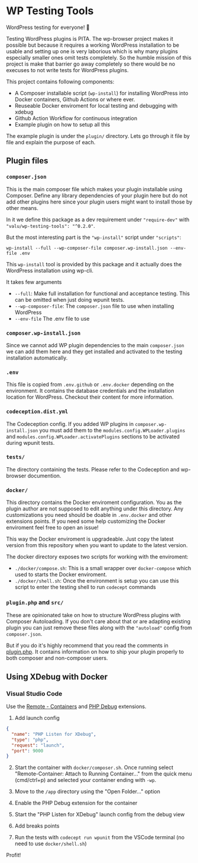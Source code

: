 # WP Testing Tools

WordPress testing for everyone! 🤗

Testing WordPress plugins is PITA. The wp-browser project makes it possible
but because it requires a working WordPress installation to be usable and
setting up one is very laborious which is why many plugins especially smaller
ones omit tests completely. So the humble mission of this project is make
that barrier go away completely so there would be no execuses to not write
tests for WordPress plugins.

This project contains following components:

- A Composer installable script (`wp-install`) for installing WordPress into
  Docker containers, Github Actions or where ever.
- Reuseable Docker enviroment for local testing and debugging with xdebug
- Github Action Workflow for continuous integration
- Example plugin on how to setup all this

The example plugin is under the `plugin/` directory. Lets go through it file
by file and explain the purpose of each.

## Plugin files

### `composer.json`

This is the main composer file which makes your plugin installable using
Composer. Define any library dependencies of your plugin here but do not add
other plugins here since your plugin users might want to install those by
other means.

In it we define this package as a dev requirement under `"require-dev"` with
`"valu/wp-testing-tools": "^0.2.0"`.

But the most interesting part is the `"wp-install"` script under `"scripts"`:

    wp-install --full --wp-composer-file composer.wp-install.json --env-file .env

This `wp-install` tool is provided by this package and it actually does the
WordPress installation using wp-cli.

It takes few arguments

- `--full`: Make full installation for functional and acceptance testing.
  This can be omitted when just doing wpunit tests.
- `--wp-composer-file`: The `composer.json` file to use when installing
  WordPress
- `--env-file` The .env file to use

### `composer.wp-install.json`

Since we cannot add WP plugin dependencies to the main `composer.json` we can
add them here and they get installed and activated to the testing
installation automatically.

### `.env`

This file is copied from `.env.github` or `.env.docker` depending on the
environment. It contains the database credentials and the installation
location for WordPress. Checkout their content for more information.

### `codeception.dist.yml`

The Codeception config. If you added WP plugins in `composer.wp-install.json`
you must add them to the `modules.config.WPLoader.plugins` and
`modules.config.WPLoader.activatePlugins` sections to be activated during
wpunit tests.

### `tests/`

The directory containing the tests. Please refer to the Codeception and
wp-browser documention.

### `docker/`

This directory contains the Docker enviroment configuration. You as the
plugin author are not supposed to edit anything under this directory. Any
customizations you need should be doable in `.env.docker` and other
extensions points. If you need some help customizing the Docker enviroment
feel free to open an issue!

This way the Docker enviroment is upgradeable. Just copy the latest version
from this repository when you want to update to the latest version.

The docker directory exposes two scripts for working with the enviroment:

- `./docker/compose.sh`: This is a small wrapper over `docker-compose` which
  used to starts the Docker enviroment.
- `./docker/shell.sh`: Once the environment is setup you can use this script
  to enter the testing shell to run `codecept` commands

### `plugin.php` and `src/`

These are opinionated take on how to structure WordPress plugins with
Composer Autoloading. If you don't care about that or are adapting existing
plugin you can just remove these files along with the `"autoload"` config
from `composer.json`.

But if you do it's highly recommend that you read the comments in
[plugin.php](/plugin/plugin.php). It contains information on how to ship your
plugin properly to both composer and non-composer users.

## Using XDebug with Docker

### Visual Studio Code

Use the [Remote - Containers][remote] and [PHP Debug][php] extensions.

1. Add launch config

```json
{
  "name": "PHP Listen for XDebug",
  "type": "php",
  "request": "launch",
  "port": 9000
}
```

2. Start the container with `docker/composer.sh`. Once running select
   "Remote-Container: Attach to Running Container..." from the quick menu
   (cmd/ctrl+p) and selected your container ending with `-wp`.

3. Move to the `/app` directory using the "Open Folder..." option

4. Enable the PHP Debug extension for the container

5. Start the "PHP Listen for XDebug" launch config from the debug view

6. Add breaks points

7. Run the tests with `codecept run wpunit` from the VSCode terminal (no need to use `docker/shell.sh`)

Profit!

[remote]: https://marketplace.visualstudio.com/items?itemName=ms-vscode-remote.remote-containers
[php]: https://marketplace.visualstudio.com/items?itemName=felixfbecker.php-debug
